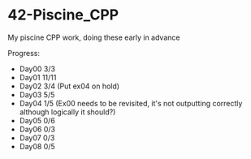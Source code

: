 # 42-Piscine_CPP
My piscine CPP work, doing these early in advance

Progress:
- Day00 3/3
- Day01 11/11
- Day02 3/4 (Put ex04 on hold)
- Day03 5/5
- Day04 1/5 (Ex00 needs to be revisited, it's not outputting correctly although logically it should?)
- Day05 0/6
- Day06 0/3
- Day07 0/3
- Day08 0/5
